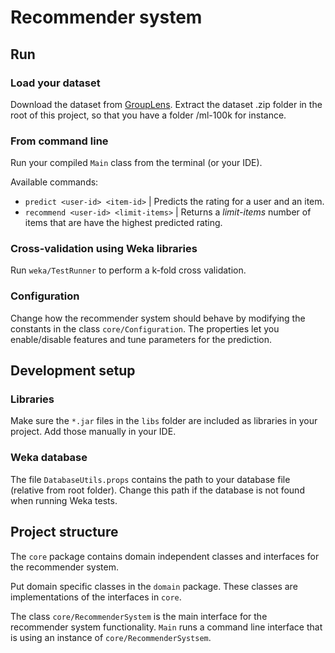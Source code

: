 Recommender system
===

## Run

### Load your dataset
Download the dataset from [GroupLens](http://www.grouplens.org/node/73). Extract the dataset .zip folder in the root of this project, so that you have a folder /ml-100k for instance.

### From command line
Run your compiled `Main` class from the terminal (or your IDE).

Available commands:

* `predict <user-id> <item-id>` | Predicts the rating for a user and an item.
* `recommend <user-id> <limit-items>` | Returns a *limit-items* number of items that are have the highest predicted rating.

### Cross-validation using Weka libraries
Run `weka/TestRunner` to perform a k-fold cross validation.

### Configuration
Change how the recommender system should behave by modifying the constants in the class `core/Configuration`. The properties let you enable/disable features and tune parameters for the prediction.

## Development setup
### Libraries
Make sure the `*.jar` files in the `libs` folder are included as libraries in your project. Add those manually in your IDE.

### Weka database
The file `DatabaseUtils.props` contains the path to your database file (relative from root folder). Change this path if the database is not found when running Weka tests. 

## Project structure
The `core` package contains domain independent classes and interfaces for the recommender system.

Put domain specific classes in the `domain` package. These classes are implementations of the interfaces in `core`.

The class `core/RecommenderSystem` is the main interface for the recommender system functionality. `Main` runs a command line interface that is using an instance of `core/RecommenderSystsem`.
